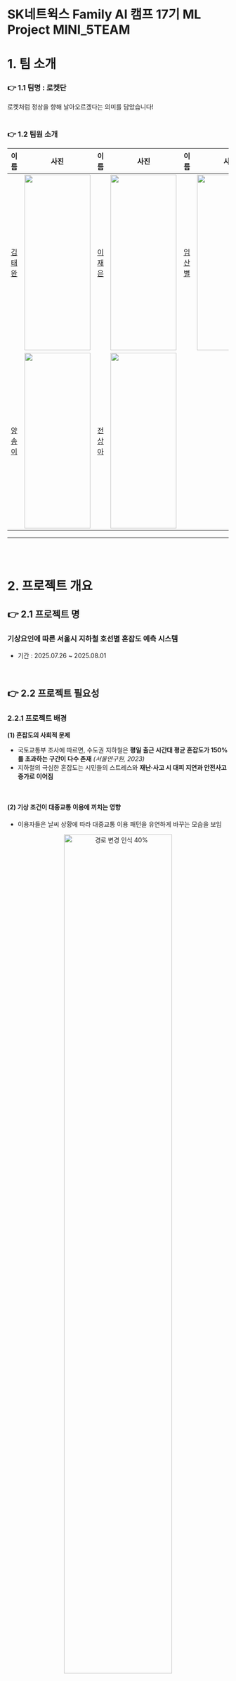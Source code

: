 # SK네트윅스 Family AI 캠프 17기 ML Project MINI_5TEAM #

# 1. 팀 소개
### 👉 1.1 팀명 : 로켓단
로켓처럼 정상을 향해 날아오르겠다는 의미를 담았습니다! 
<br>
<br>

### 👉 1.2 팀원 소개 
|이름|사진|이름|사진|이름|사진|
|:---|---|:---|---|:---|---|
|[김태완](https://github.com/Kicangel)|<img src="https://github.com/Encore-SKN-17/EDA_MINI_5TEAM/blob/main/image_1/%EB%A1%B1%EC%8A%A4%ED%86%A42.jpg" width="150" height="400"/>|[이재은](https://github.com/JAEEUN0129)|<img src="https://github.com/Encore-SKN-17/EDA_MINI_5TEAM/blob/main/image_1/%EC%83%A4%EB%AF%B8%EB%A5%B4.jpg" width="150" height="400"/>|[임산별](https://github.com/ImMountainStar)|<img src="https://github.com/Encore-SKN-17/EDA_MINI_5TEAM/blob/main/image_1/%ED%8C%8C%EC%B9%98%EB%A6%AC%EC%8A%A4.jpg" width="150" height="400"/>|
|[양송이](https://github.com/songeeeey)|<img src="https://github.com/Encore-SKN-17/EDA_MINI_5TEAM/blob/main/image_1/%ED%91%B8%ED%81%AC%EB%A6%B0.jpg" width="150" height="400"/>|[전상아](https://github.com/sang-a-le)|<img src="https://github.com/Encore-SKN-17/EDA_MINI_5TEAM/blob/main/image_1/%ED%8E%AD%ED%83%9C%EC%9E%90.jpg" width="150" height="400"/>|

------
<br>
<br>

# 2. 프로젝트 개요

## 👉 2.1 프로젝트 명 
### 기상요인에 따른 서울시 지하철 호선별 혼잡도 예측 시스템 
- 기간 : 2025.07.26 ~ 2025.08.01
<br>


## 👉 2.2 프로젝트 필요성
### 2.2.1 프로젝트 배경
**(1) 혼잡도의 사회적 문제**  
- 국토교통부 조사에 따르면, 수도권 지하철은 **평일 출근 시간대 평균 혼잡도가 150%를 초과하는 구간이 다수 존재** *(서울연구원, 2023)*
- 지하철의 극심한 혼잡도는 시민들의 스트레스와  **재난·사고 시 대피 지연과 안전사고 증가로 이어짐**
<br>

#### **(2) 기상 조건이 대중교통 이용에 끼치는 영향**  
- 이용자들은 날씨 상황에 따라 대중교통 이용 패턴을 유연하게 바꾸는 모습을 보임

<p align="center">
  <img src="https://github.com/user-attachments/assets/1e5cf96a-f72d-4d41-88ea-142e6be25013" width="70%" alt="경로 변경 인식 40%">
</p>

<p align="center">
  <sub>출처: <a href="https://blog.naver.com/kma_131/220996892740">기상청 블로그</a> & 최상기(2021) *기상조건에 따른 대중교통 수요변화에 관한 연구*</sub>
</p>
<br>

- 기상 요인 (강수, 온도, 적설, 습도) 등은 대중교통 이용에 영향을 끼침
  <br>
  
> **"강우량과 체감온도는 대중교통 수요 감소와 높은 상관관계를 보이며,  
> 특히 버스 이용률은 기상 악화 시 7% 이상 감소하는 것으로 나타났다."**  
> *(최상기 외, 2013)*
  <br>
 <p align="center">
  <img src="https://github.com/user-attachments/assets/06aeadea-4988-41af-a5a0-7a8864b5cfac" width="70%" alt="설문조사 그래프">
</p>

<p align="center">
  <sub>출처: <a href="https://blog.naver.com/kma_131/220996892740">기상청 블로그</a> & 최상기(2021) *기상조건에 따른 대중교통 수요변화에 관한 연구(2013
    )*</sub>
</p>

<br>


 

**(3) 기존 대중교통 서비스의 한계**  
- 네이버 지도, 카카오 지도 등 주요 대중교통 안내 서비스의 한계  
  - 도착 시간/환승 횟수 등 **거리·시간 중심의 경로 추천만 제공**  
  - 기상 정보는 단순 기온 제공에 그쳐, **날씨 조건에 따른 혼잡도 변화 정보 부재**
    <br>

<p align="center">
  <img src="https://github.com/user-attachments/assets/e78dee02-5ffc-4727-a1f8-7012ec3347bf" width="70%" alt="대중교통 서비스 비교">
</p>
<p align="center">
  <sub> 네이버 지도, 카카오 지도 서비스 화면 캡처</sub>
</p>


    


<br>
<br>

### 2.2.2 프로젝트 필요성
- 지하철 혼잡도는 **시민 안전과 직결되는 데이터**  
- **기상 요인을 반영한 예측 시스템이 현재 부재**  
- 이용자들은 날씨별 혼잡도 정보를 통해 **최적 이동 루트** 를 제공
**⇒ 혼잡도 + 기상 요인을 반영한 예측 시스템 구축 필요**

----

<br>
<br>

## 👉 2.3 프로젝트 목적
**(1) 기상 요인과 지하철 혼잡도 간 관계 분석**  
- 2019~2024년 서울시 지하철 **호선별 일별 승차 인구 데이터 기반 분석**  
- 강수량, 기온, 습도 등 기상 요소와 혼잡도의 정량적 관계 도출  
- 호선별·시간대별 혼잡도 변동 패턴 파악
  <br>
  → **기상 조건별 혼잡도 예측 가능성 확보**
<br>

**(2) 지하철 혼잡도 예측 모델 개발**  
- 기상 데이터와 다년간 지하철 이용 데이터를 결합  
- **호선별 혼잡도 예측 모델 구축**  

<br>

**(3) 이용자 중심 서비스 기획**  
- 예측 모델 결과를 기반으로 지도 어플리케이션(네이버 지도, 카카오 지도 등)에 **날씨 조건을 반영한 맞춤형 최적 경로 추천 서비스** 기획  


<br>
<br>

-----
# 3. 기술 스택
|Python|Github|Pandas|Matplotlib|
|---|---|---|---|
|<img src="https://img.shields.io/badge/python-3776AB?style=for-the-badge&logo=python&logoColor=white">|<img src="https://img.shields.io/badge/github-181717?style=for-the-badge&logo=github&logoColor=white"> <img src="https://img.shields.io/badge/git-F05032?style=for-the-badge&logo=git&logoColor=white">|<img src="https://img.shields.io/badge/pandas-%23150458.svg?style=for-the-badge&logo=pandas&logoColor=white">|<img src='https://img.shields.io/badge/Matplotlib-%23ffffff.svg?style=for-the-badge&logo=Matplotlib&logoColor=black'>|

<br>
<br>

--------

<br>

# 👉 4. 데이터 

### 4.1 🚈 서울시 지하철 호선별 승하차 수 데이터 

| 항목            | 내용                                                                                                      |
|-----------------|-----------------------------------------------------------------------------------------------------------|
| **데이터명**     | 서울시 지하철 호선별 역별 승하차 인원정보                                                                 |
| **데이터 출처**   | [서울 열린데이터 광장](https://data.seoul.go.kr/dataList/OA-12914/S/1/datasetView.do)                     |
| **데이터 기간**   | 2019.01.01 ~ 2024.12.31                                                                                  |
| **데이터 크기**   | 약 70MB (70,467,662 바이트)                                                                               |
| **데이터 수집 방법** | API를 통한 수집                                                                                            |
| **데이터 제공기관** | 서울특별시 교통정책과                                                                                       |
| **데이터 형태**   | CSV 파일                                                                                                   |
| **데이터 설명**   | 서울시 지하철 각 역과 호선별 일자별 승하차 인원 현황을 제공하는 데이터셋                                   |
| **주요 칼럼**     | 사용일자, 호선명, 역명, 승차총객수, 하차총승객수, 등록일자                                                   |

<br>

### 🌦️ 4.2 기상 데이터 
| 항목              | 내용                                                                                                    |
|-------------------|---------------------------------------------------------------------------------------------------------|
| **데이터명**         | 서울시 기상데이터                                                                                       |
| **데이터 출처**       | [국가기후데이터센터](https://data.kma.go.kr/data/grnd/selectAsosRltmList.do?pgmNo=36)                   |
| **데이터 기간**        | 2019.01.01 ~ 2024.12.31                                                                                |
| **데이터 크기**         | 약 79KB                                                                                                |
| **데이터 수집 방법**     | API를 통한 수집                                                                                         |
| **데이터 제공기관**       | 국가기후데이터센터                                                                                      |
| **데이터 형태**          | CSV 파일                                                                                                  |
| **데이터 설명**          | 종관기상관측(ASOS) 데이터를 활용하여 서울시의 기상 정보를 제공하는 데이터셋                                |
| **주요 칼럼**             | 날짜, 강수량, 온도, 습도 *(필요한 칼럼만 수집)*                                                           |


<br>

### 😷 4.3 미세먼지 데이터 
| 항목              | 내용                                                                                                    |
|-------------------|---------------------------------------------------------------------------------------------------------|
| **데이터명**         | 서울시 미세먼지 데이터                                                                                       |
| **데이터 출처**       | [서울특별시 대기환경정보](https://cleanair.seoul.go.kr/statistics/dayAverage)   |
| **데이터 기간**        | 2019.01.01 ~ 2024.12.31                                                                                |
| **데이터 크기**         | 약 79KB                                                                                                |
| **데이터 수집 방법**     | 엑셀다운로드                                                                                         |
| **데이터 제공기관**       | 서울특별시 대기정책과                                                                                   |
| **데이터 형태**          | CSV 파일                                                                                                  |
| **데이터 설명**          | 서울특별시의 초미세먼지 PM-2.5 (㎍/m3) 데이터                           |
| **주요 칼럼**             | 날짜, 미세먼지                                                          |
<br>
<br>

-----
# 5. 전처리과정

**지하철 데이터, 기상 데이터, 미세먼지 데이터를 통합하여 모델링에 활용 최종 데이터셋 구축**


<br>

## 5.1 지하철 데이터 전처리
- **이상치 제거:**  
  - 일별 승차 인원 데이터에서 사분위수(IQR) 기반 **박스플롯(Boxplot)** 을 활용하여 이상치를 제거  

<br>

## 5.2 기상 데이터 전처리
- **결측치 처리:**  
  - 강수량, 적설량 등 결측값은 **0으로 채움**  
  - 실제 값이 없는 경우 강수나 적설이 없는 상태로 간주  

<br>

## 5.3 미세먼지 데이터 전처리
- **결측치 처리:**  
  - 미세먼지(PM2.5, PM10) 관련 변수의 결측값은 **중앙값(Median)** 으로 대체  
<br>

## 5.4 주말/공휴일 Flag 생성
<br>
    <p align='center'>
    <img src="https://github.com/user-attachments/assets/8bd61231-4f8a-4d2d-a2f3-e5303eb63f5e" width='70%' alt="지하철 이상치 제거 전" >
    <br>
날짜별 지하철 총 승하차 인원
      <br>
=> 일정한 패턴에서 벗어난 이상치들이 존재함 
    
  - **flag 변수(`holiday_flag`) 구축:**  
    - `date` 컬럼을 기준으로 해당 날짜가 **주말(토/일) 또는 공휴일인 경우 1, 평일인 경우 0으로 설정**  
  - 공휴일 정보는 [`holidays`](https://pypi.org/project/holidayskr/) 라이브러리를 사용하여 판별  
  - 요일 편차를 제거하기 위한 분석 변수로 사용
 
<br>

## 5.5 데이터 통합
- **통합 기준:**  
  - `date`(날짜) 컬럼을 기준으로 세 데이터셋(지하철 + 기상 + 미세먼지)을 병합  
  - 최종적으로 **각 날짜별 지하철 승차 인원 + 기상 요인 + 미세먼지 데이터 + 주말/공휴일 flag**가 포함된 통합 데이터셋 구축  

<br>

## 5.6 최종 데이터 컬럼 설명
총 21,920개 행, 9개 칼럼으로 구성
| No. | 컬럼명               | Non-Null Count | 데이터 타입   | 설명                                  |
|-----|---------------------|----------------|--------------|--------------------------------------|
| 0   | `Unnamed: 0`        | 21,920         | int64        | 인덱스 컬럼 (데이터프레임 저장 시 생성) |
| 1   | `date`              | 21,920         | object       | 날짜 (YYYY.MM.DD)                     |
| 2   | `ride_count`        | 21,920         | float64      | 지하철 승차 인원                        |
| 3   | `AvgTemp(°C)`       | 21,920         | float64      | 평균 기온 (℃)                          |
| 4   | `Rainfall(mm)`      | 21,920         | float64      | 강수량 (mm)                            |
| 5   | `WindSpeed(m/s)`    | 21,920         | float64      | 풍속 (m/s)                             |
| 6   | `Humidity(%)`       | 21,920         | float64      | 평균 습도 (%)                          |
| 7   | `isolation(MJ/m2)`  | 21,920         | float64      | 일사량 (MJ/m²)                         |
| 8   | `holiday_flag`      | 21,920         | int64        | 공휴일 여부 (1=공휴일/주말, 0=평일)      |


<br>

## 5.7 최종 데이터셋 예시

| date     | ride_count | AvgTemp(째C) | Rainfall(mm) | WindSpeed(m/s) | Humidity(%) | isolation(MJ/m2) | holiday_flag |
|----------|------------|--------------|--------------|----------------|-------------|-------------------|---------------|
| 2019.1.1 | 39420      | -5           | 0            | 2.1            | 49.5        | 7.84              | 1             |
| 2019.1.1 | 11807      | -5           | 0            | 2.1            | 49.5        | 7.84              | 1             |
| 2019.1.1 | 20944      | -5           | 0            | 2.1            | 49.5        | 7.84              | 1             |
| 2019.1.1 | 17798      | -5           | 0            | 2.1            | 49.5        | 7.84              | 1             |


    

-----

<br>
<br>

# 6. 머신러닝 
## 6-1 사용한 모델

1. **선형 회귀**
2. **SVM**
3. **규제 선형 모델 (Ridge, Lasso)**
4. **Decision Tree**
5. **Random Forest**
6. **Ensemble (xgBoost, Light Boost)**

## 6-2 학습 성능 측정 결과
<img width="372" height="77" alt="image" src="https://github.com/user-attachments/assets/bc12bc87-8df8-4e8a-b566-a5d08b1b82ef" />

- train set에 대한 성능이 0.149.. ~= 15%로 모델이 데이터 셋을 잘 설명을 하지 못한다는 것을 의미한다
  
---

## 6-3 모델의 성능 향상을 위한 단계별 접근 

1. **초기 문제점 파악**
### 초기 특성값 : ride_count (탑승 인원), AvgTemp (평균 온도), Rainfall(강수량), Humidity(습도)
1) Linear Regression
<img width="552" height="15" alt="image" src="https://github.com/user-attachments/assets/73d582c3-d687-4226-9976-e5580b93f59e" />

- R2 score가 매우 낮음 (0.001)

2) SVR
 <img width="555" height="26" alt="image" src="https://github.com/user-attachments/assets/1ac3a934-cb34-4a2e-b047-bf0c68160f98" />

- R2 score가 매우 낮음 (-0.09)
  
3) 규제 선형 모델
- Ridge
  
  <img width="536" height="44" alt="image" src="https://github.com/user-attachments/assets/464215fe-b860-4822-87c2-685e6203f4a0" />

  R2 score가 매우 낮다 (0.004)

- Lasso
  
  <img width="534" height="51" alt="image" src="https://github.com/user-attachments/assets/58c6564f-2cbf-4c32-b62e-80be9b01129e" />

  R2 score가 매우 낮다 (0.004)

4) RandomForest
   
   <img width="551" height="41" alt="image" src="https://github.com/user-attachments/assets/99b29b19-c781-4d4b-bdfa-6d79616d75bb" />

   R2 score 가 매우 낮다 (0.05)
   
6) GradientBoosting
- xgBoost
  
  <img width="376" height="80" alt="image" src="https://github.com/user-attachments/assets/845e4040-3e84-4668-8503-b4540f5a2f12" />

  R2 score 가 매우 낮다 (0.008)
  
- LightBoost
  
  <img width="361" height="57" alt="image" src="https://github.com/user-attachments/assets/c2f81629-d4d8-4639-be45-56332887c041" />

  R2 score가 매우 낮다 (0.07)

## 문제점 파악 : Target data의 정합성 확인
- 데이터 셋 자체의 문제 확인
- 타깃의 분산이 0에 가깝다면 모델이 설명할 게 없다
  
<img width="381" height="67" alt="image" src="https://github.com/user-attachments/assets/9a0f09bc-61fe-44a7-b3fd-b3e82da781a2" />

- 분산이 높기 때문에 Target dataset의 분포도 문제는 아니다

### 문제점 파악 : 전치리 문제 파악
- 결측치 / 이상치 처리 실수는 일어나지 않음
- 통계청 자료 기반이라 데이터 신뢰성도 높다

### 문제점 파악 : 하이퍼파라미터 문제
- 모든 모델 학습 시도에서 GridSearchCV 또는 RandomizedSearchCV를 이용
- 후보 하이퍼파라미터를 기입하는 과정에서 잘못된 후보 하이퍼파라미터가 기입될 수 있다는 가능성이 존재하지만, 감안해서라도 score 값이 매우 낮기 때문에 주요 원인이 아니라고 파악 

### 문제점 파악 : 상관 관계 파악

<img width="534" height="140" alt="image" src="https://github.com/user-attachments/assets/173d114a-a6c1-43c1-83d5-a99233ccade6" />

- Target Data(ride_count)와 다른 변수들과의 상관 계수가 0에 가깝다
- 즉, 특성과 Target Data 사이에 아무 상관관계가 없다
- 의심 : 특성이 데이터를 잘 설명하지 못해 학습이 일어나지 않는다
- 해결 시도 : 주말 데이터 추가 (기존에는 평일 데이터만 전처리) 

# 2. **주말 데이터 추가**
### Ridge 모델

<img width="361" height="42" alt="image" src="https://github.com/user-attachments/assets/756a68ea-8b31-4e1a-b217-5c4eddc76461" />

  R2 score가 매우 낮다 (0.02) : 오히려 떨어짐 

### 문제점 파악 : 상관 관계 파악

<img width="364" height="125" alt="image" src="https://github.com/user-attachments/assets/0c84ee47-d279-4c53-ad78-8b903fb8449b" />

-  Target Data(ride_count)와 다른 변수들과의 상관 계수가 0에 가깝다
- 아무 상관관계 없다
- 의심 : 특성이 데이터를 잘 설명하지 못해 학습이 일어나지 않는다
- 해결 시도 : 특성 추가 
  
# 3. **특성 추가 (3개 추가; 풍속,일사량,미세먼지)**
  1) Linear Regression
     
<img width="587" height="31" alt="image" src="https://github.com/user-attachments/assets/a8801efd-7c8d-4a85-ae97-7ad311856ec6" />

- R2 score가 100배 증가, 하지만 여전히 매우 낮음 (0.1)

2) SVR
   
<img width="596" height="51" alt="image" src="https://github.com/user-attachments/assets/dce64c7d-e546-4e6b-8aac-52a3d701c0a6" />

- R2 score가 증가했지만, 하지만 여전히 매우 낮음 (-0.09) --> 0.01
  
3) 규제 선형 모델
- Ridge
  
  <img width="485" height="59" alt="image" src="https://github.com/user-attachments/assets/783b8507-edfd-4d66-a672-2188fbeca343" />

  R2 score가 25배 증가, 하지만 여전히 매우 낮음 (0.1)

- Lasso
  
  <img width="488" height="58" alt="image" src="https://github.com/user-attachments/assets/cc6cd017-5aa0-4ec3-a780-392e47423bcd" />

  R2 score가 25배 증가, 하지만 여전히 매우 낮음 (0.1))

4) RandomForest
   
   <img width="472" height="39" alt="image" src="https://github.com/user-attachments/assets/cb7914bb-87a3-4794-9f93-c7edf8615adc" />

   R2 score 가 약 4배 중가, 하지만 여전히 매우 낮다 (0.18)

   Testset에 대한 예측도 매우 낮다
   
6) GradientBoosting
   
   <img width="437" height="217" alt="image" src="https://github.com/user-attachments/assets/6c183a93-e43b-429e-84d6-3df4d80c4dde" />

- xgBoost

  R2 score가 매우 증가 했지만, 여전히 매우 낮다 (0.13)
  
- LightBoost
 
  R2 score가 매우 증가 했지만, 여전히 매우 낮다 (0.19)

### 문제점 파악 : 상관 관계 파악

<img width="633" height="163" alt="image" src="https://github.com/user-attachments/assets/b0af1fcb-d468-4c07-b6b1-0e47c7733e92" />

- Target Data(ride_count)와 다른 변수들과의 상관 계수가 0에 가깝다
- 해결 시도 : 특성 추가
  
# 4. **8가지 특성 추가 (오존, 일산화탄소 등...)**
  1) Linear Regression
     
<img width="599" height="47" alt="image" src="https://github.com/user-attachments/assets/fc413560-89d4-4737-a8f6-435574f6df7f" />

- R2 score 변화 없음, 여전히 매우 낮음 (0.1)

2) SVR
   
<img width="599" height="31" alt="image" src="https://github.com/user-attachments/assets/0373d3b7-e60c-425b-878f-c1be952f4aad" />

- R2 score가 약 5배 증가했지만, 하지만 여전히 매우 낮음 0.05
  
3) 규제 선형 모델
- Ridge
  
  <img width="493" height="61" alt="image" src="https://github.com/user-attachments/assets/3acf27ad-c69c-4365-872f-d65ba2d08036" />

  R2 score 변화 없음, 여전히 매우 낮음 (0.1)

- Lasso
  
  <img width="498" height="80" alt="image" src="https://github.com/user-attachments/assets/106b16b1-5981-4f56-bd86-e9d1844393ec" />

  R2 score 변화 없음, 여전히 매우 낮음 (0.1)

4) RandomForest
   
   <img width="615" height="46" alt="image" src="https://github.com/user-attachments/assets/d551dfe1-9953-446f-8bcf-d7fa3f91d8e5" />

   R2 score 약간 증가, 여전히 매우 낮음 (0.2)

   Testset에 대한 예측도 매우 낮다

6) DecisionTree
   
   <img width="632" height="58" alt="image" src="https://github.com/user-attachments/assets/67ceb4c1-0bef-41b0-a45e-467caf90c255" />

   R2 score가 매우 낮음 (-2.9)
   
8) GradientBoosting
   
<img width="472" height="247" alt="image" src="https://github.com/user-attachments/assets/22f9b3dd-5801-402f-8223-fc0c41eb7df6" />

- xgBoost

  R2 score가 증가 했지만, 여전히 매우 낮다 (0.2)
  
- LightBoost

  R2 score가 증가 했지만, 여전히 매우 낮다 (0.2)

### 문제점 파악 : 상관 관계 파악

<img width="660" height="194" alt="image" src="https://github.com/user-attachments/assets/a46238ab-e933-4d19-914a-df2ed9637d1c" />

- Target Data(ride_count)와 다른 변수들과의 상관 계수가 0에 가깝다

### 문제점 파악 : 특성 중요도 파악 (DecisionTree)

<img width="711" height="92" alt="image" src="https://github.com/user-attachments/assets/a5f38a39-93f5-469a-818c-ec12322ebfa4" />

- 모델이 feature 5에 과도하게 의존하면서 전체 성능을 깎는 방향으로 작동하고 있었다.
- 즉, feature_importances_에서 0.84로 엄청 높게 나왔지만, 그게 오히려 모델을 망치는 “해로운” 정보였다는 의미
  
<img width="468" height="63" alt="image" src="https://github.com/user-attachments/assets/f86a7eba-feda-457b-808f-0684d3c983ee" />

- 그 특성을 제거하자 모델이 train 상에서는 더 잘 맞춰졌다.

### 문제점 파악 : 아주 작은 서브셋에서 과적합이 일어나는가 파악

<img width="569" height="132" alt="image" src="https://github.com/user-attachments/assets/7a1701f0-fe85-4291-807f-d3ae34ee657b" />

- 여전히 R2 score값이 0.3으로 낮음
- 의심 : 데이터 / 타깃 사이에 유의미한 관계가 없거나 target data에 문제가 있다

### 문제점 파악 : Baseline 예측
- Baseline : 가장 단순한 예측
  
  <img width="580" height="137" alt="image" src="https://github.com/user-attachments/assets/e6faa62c-b91b-42a9-a418-9d04f991262c" />

- 해당 DummyRegressor는 모든 입력에 대해 타깃의 평균만 예측하는 모델
- 베이스라인 R² = 0.0, 실제 모델 R² = 0.003
- 이는 실제 모델이 평균만 예측하는 것보다 아주 조금 나은 수준, 유의미한 설명력을 얻지 못하고 있다는 뜻
- 의심 : 입력 <--> 타깃 대응에 문제가 있다고 의심

### 향후 Project Develop을 위한 방향성 제시
1. **특성 추가 및 불필요한 특성 제거**
2. **Target Data 정교화**

<br>
<br>

# 7. 서비스 구현 | Streamlit 구현


<br>


<p align="center">
  <img src="streamlit_1.png" width="750"/>
</p>
<p align="center">
  <img src="streamlit_2.png" width="750"/>
</p>

### 🚧 구현하고자 한 주요 기능

1. **사용자 입력을 통한 혼잡도 조회**
    - 주요 선택 요소: 지하철역, 온도, 강수량, 습도
    - **사용자 입력을 단순화하기 위해**, 이 세 가지 주요 기상 요소를 중심으로 선정
    - 특정 조건을 선택하면, 학습된 모델이 해당 조건에 대한 **예측 승차 인원**을 기반으로 혼잡률(%)을 계산해 보여줌
2. **혼잡도 시각화**
    - 예측된 혼잡률을 기준으로 아래와 같이 시각화 예정:
        - 0~30% → 🟢 여유
        - 30~60% → 🟡 보통
        - 60~90% → 🟠 다소 혼잡
        - 90% 이상 → 🔴 매우 혼잡



<br>

---- 

# 8. 기대효과 
### **(1) 대중교통 운영 및 정책 측면**  
- 혼잡도 예측에 따른 **경찰·안전 인력 효율적 배치** 가능  
- 기상 악화 시 예상되는 혼잡 구간을 사전 식별 → **선제적 대응 가능**  
- 교통 병목 완화 및 **도시 전체 교통 효율성 향상**

  <br>

### **(2) 이용자 서비스 측면**  
- 주요 시간대에 **날씨별 혼잡도 반영 최적 경로 추천 제공**  
- 지도 앱에서 `쾌적성(혼잡도)` + `효율성(소요시간)` 동시 고려한 루트 제안  
- 날씨 변화로 인한 이동 스트레스 감소 & **시민 만족도 향상**

<br>
<br>

-----

# 9. 한계점
<br>

- Y값(종속변수)이 프로젝트의 핵심 목표인 '혼잡도'를 100% 반영하지 못하는 지표여서, 독립변수와 종속변수 간의 상관관계가 매우 낮게 나타남.
- 주제에 적합한 데이터의 부재로 인해 프로젝트 완성도에 한계가 존재함.
- EDA 과정에서 전처리 방식을 조정하고 피처값을 증대시키는 작업을 진행했으며, 그 과정에서 '휴일 데이터 포함'과 '피처값 증대'가 성능 향상에 긍정적인 영향을 미침을 확인함.
- 현재 모델에서는 성능 향상이 미미한 수준이나, 추후 프로젝트를 발전시키는 과정에서 개선 방향을 제시하는 데 의미가 있음.

<br>

------

# 10. 회고록
| 이름              | 내용                                                                                                    |
|-------------------|---------------------------------------------------------------------------------------------------------|
| 김태완 |이번 프로젝트에서 데이터 전처리 및 결정트리 모델 구현을 담당했습니다. 여러 모델을 비교·분석하고 데이터 양과 변수 조정을 통해 성능을 끌어올리려 했으며, 특히 피처 엔지니어링과 시각화/EDA의 중요성을 깨달았습니다. 페이지 구현까지는 완료하지 못해 아쉬움이 남지만, 단순한 학습보다 어떤 피처를 쓰느냐가 성능에 더 큰 영향을 준다는 점이 핵심 학습이었습니다 |
| 이재은 | |
| 임산별 | API를 통해 지하철 데이터를 수집하고, 데이터 전처리와 EDA, 상관분석, Ridge Regression을 진행했습니다. 모델 성능을 높이기 위해 데이터 형태를 다양하게 구성하고, 새로운 피처를 추가하는 등 여러 시도를 해보았습니다. 이 과정에서 모델 성능을 향상시킬 수 있는 다양한 대안을 고민하며, 회귀 분석 예측 모델의 전체 프로세스를 이해할 수 있었습니다. 또한 데이터 구성 방식에 따른 머신러닝 모델의 특성과 결과 차이를 체감했고, 데이터 전처리와 EDA를 통한 사전 검증의 중요성을 깊이 배우는 계기가 되었습니다. |
| 양송이 | 이번 머신러닝 미니 프로젝트에서 기상 데이터 수집 및 전처리와 랜덤포레스트, LGBM 회귀 모델 설계, streamlit 대시보드 기획을 맡으면서 데이터 구축부터 최종 모델링까지의 전 과정을 경험했습니다. 모델 성능 향상을 위해 다양한 모델을 비교·분석하고, 데이터를 추가하며 개선하는데 중점을 두다 보니, 최종적으로 페이지 구현까지는 어려웠다는 아쉬움이 남습니다. 그러나 머신러닝 모델을 단순히 학습 시키는 것 보다 데이터 피처를 어떻게 선택하느냐가 성능에 있어서 가장 중요하다고 느꼈습니다. 따라서 피처 엔지니어링과 시각화 및 EDA 설계에 더 집중하는 전략도 효과적인 방법이라는 것을 배웠습니다. |
| 전상아 | 이번 프로젝트에서 선형계수를 이용한 EDA 확인, 규제선형모델과 XGBOOST를 이용한 머신러닝 등을 시행했습니다. 머신러닝 진행 시, 모델 성능 평가 점수가 유효하게 나오지 않아 전처리 방식을 조정해 데이터 양을 늘리거나 변수를 늘리는 등의 노력을 했으나 원하는 방향으로 결과값이 나오지 않아 아쉬움이 많이 남습니다. 하지만, 이 프로젝트를 통해 머신러닝을 정제되지 않은 실제 데이터에 사용을 하면서 머신러닝의 작동 방식, 순서에 대해 더 잘 이해할 수 있었고, 팀원과의 소통 및 인사이트를 도출할 수 있는 프로젝트 주제를 선정하는 것이 중요하다는 것을 느꼈습니다. 더 나아가 목적에 맞는 데이터 선정이 프로젝트에 주는 영향에 대해 생각하게 되었고, 프로젝트 설계 방향에 대해 생각하는 계기가 되었습니다.|

